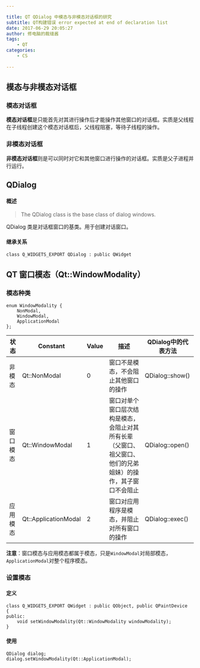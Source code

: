 ```yaml
---

title: QT QDialog 中模态与非模态对话框的研究
subtitle: QT构建错误 error expected at end of declaration list
date: 2017-06-29 20:05:27
author: 修电脑的裁缝酱
tags:
	- QT
categories: 
	- CS
	
---
```


## 模态与非模态对话框

### 模态对话框

**模态对话框**是只能首先对其进行操作后才能操作其他窗口的对话框。实质是父线程在子线程创建这个模态对话框后，父线程阻塞，等待子线程的操作。

### 非模态对话框

**非模态对话框**则是可以同时对它和其他窗口进行操作的对话框。实质是父子进程并行运行。

<!-- more -->

## QDialog

#### 概述

> The QDialog class is the base class of dialog windows.

QDialog 类是对话框窗口的基类。用于创建对话窗口。

#### 继承关系

	class Q_WIDGETS_EXPORT QDialog : public QWidget
	

## QT 窗口模态（Qt::WindowModality）

### 模态种类

	enum WindowModality {
        NonModal,
        WindowModal,
        ApplicationModal
    };
    

状态     |  Constant            | Value |  描述  | QDialog中的代表方法
---     |   ---                |  ---  |  ---   | ---
非模态   | Qt::NonModal         |  0    | 窗口不是模态，不会阻止其他窗口的操作 | QDialog::show()
窗口模态  | Qt::WindowModal      |  1    | 窗口对单个窗口层次结构是模态，会阻止对其所有长辈（父窗口、祖父窗口、他们的兄弟姐妹）的操作，其子窗口不会阻止 | QDialog::open()
应用模态  | Qt::ApplicationModal |  2    | 窗口对应用程序是模态，并阻止对所有窗口的操作 | QDialog::exec()


**注意**：窗口模态与应用模态都属于模态，只是`WindowModal`对局部模态，`ApplicationModal`对整个程序模态。



### 设置模态

#### 定义

	class Q_WIDGETS_EXPORT QWidget : public QObject, public QPaintDevice
	{
	public:
		void setWindowModality(Qt::WindowModality windowModality);
	}

#### 使用

	QDialog dialog;
	dialog.setWindowModality(Qt::ApplicationModal);
